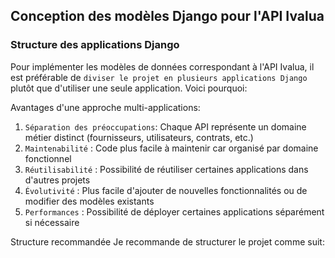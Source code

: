 
## Conception des modèles Django pour l'API Ivalua

### Structure des applications Django
Pour implémenter les modèles de données correspondant à l'API Ivalua, il est préférable de `diviser le projet en plusieurs applications Django` plutôt que d'utiliser une seule application. Voici pourquoi:

Avantages d'une approche multi-applications:
1. `Séparation des préoccupations`:  Chaque API représente un domaine métier distinct (fournisseurs, utilisateurs, contrats, etc.)
2. `Maintenabilité` : Code plus facile à maintenir car organisé par domaine fonctionnel
3. `Réutilisabilité` : Possibilité de réutiliser certaines applications dans d'autres projets
4. `Évolutivité` :  Plus facile d'ajouter de nouvelles fonctionnalités ou de modifier des modèles existants
5. `Performances` : Possibilité de déployer certaines applications séparément si nécessaire

Structure recommandée
Je recommande de structurer le projet comme suit:



